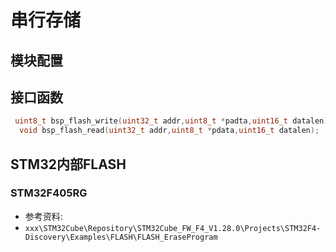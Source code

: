 # 串行存储

## 模块配置

## 接口函数
``` C
 uint8_t bsp_flash_write(uint32_t addr,uint8_t *padta,uint16_t datalen);
  void bsp_flash_read(uint32_t addr,uint8_t *pdata,uint16_t datalen);
```

## STM32内部FLASH

### STM32F405RG
- 参考资料:
- `xxx\STM32Cube\Repository\STM32Cube_FW_F4_V1.28.0\Projects\STM32F4-Discovery\Examples\FLASH\FLASH_EraseProgram`
